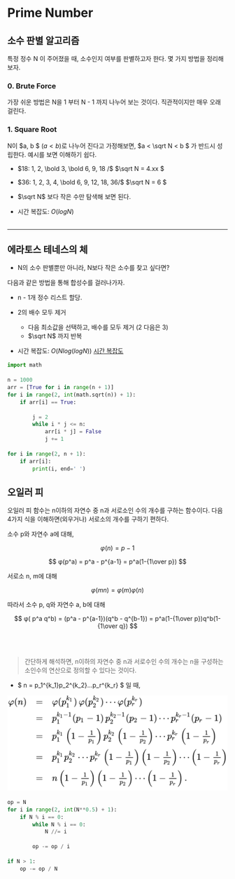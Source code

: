 # Prime Number

## 소수 판별 알고리즘

특정 정수 N 이 주어졌을 때, 소수인지 여부를 판별하고자 한다. 몇 가지 방법을 정리해보자. 

### 0. Brute Force

가장 쉬운 방법은 N을 1 부터 N - 1 까지 나누어 보는 것이다. 직관적이지만 매우 오래 걸린다. 

### 1. Square Root

N이 $a, b $ $(a < b)$로 나누어 진다고 가정해보면, $a < \sqrt N < b $ 가 반드시 성립한다. 예시를 보면 이해하기 쉽다.
 
 - $18: 1, 2, \bold 3, \bold 6, 9, 18 /$  $\sqrt N = 4.xx $
 - $36: 1, 2, 3, 4, \bold 6, 9, 12, 18, 36/$  $\sqrt N = 6 $

-  $\sqrt N$ 보다 작은 수만 탐색해 보면 된다. 
- 시간 복잡도: $O(logN)$
<br><br>


---
## 에라토스 테네스의 체

- N의 소수 판별뿐만 아니라, N보다 작은 소수를 찾고 싶다면?

다음과 같은 방법을 통해 합성수를 걸러나가자.

- n - 1개 정수 리스트 할당.
- 2의 배수 모두 제거
    - 다음 최소값을 선택하고, 배수를 모두 제거 (2 다음은 3)
    - $\sqrt N$ 까지 반복

- 시간 복잡도: $O(N log(logN))$
[시간 복잡도](https://medium.com/@chenfelix/time-complexity-sieve-of-eratosthenes-fb0184da81dc)

```python
import math

n = 1000 
arr = [True for i in range(n + 1)] 
for i in range(2, int(math.sqrt(n)) + 1): 
    if arr[i] == True: 

        j = 2 
        while i * j <= n:
            arr[i * j] = False
            j += 1

for i in range(2, n + 1):
    if arr[i]:
        print(i, end=' ')

```

## 오일러 피

오일러 피 함수는 n이하의 자연수 중 n과 서로소인 수의 개수를 구하는 함수이다. 다음 4가지 식을 이해하면(외우거나) 서로소의 개수를 구하기 편하다.

소수 p와 자연수 a에 대해,

$$ φ(n) = p - 1$$ 

$$ φ(p^a) = p^a - p^{a-1} = p^a(1-{1\over p}) $$ 

서로소 n, m에 대해

$$ φ(mn) = φ(m)φ(n)$$

따라서 소수 p, q와 자연수 a, b에 대해

$$ φ( p^a q^b) = (p^a - p^{a-1})(q^b - q^{b-1}) = p^a(1-{1\over p})q^b(1-{1\over q}) $$

<br><br>

>간단하게 해석하면, n이하의 자연수 중 n과 서로수인 수의 개수는 n을 구성하는 소인수의 연산으로 정의할 수 있다는 것이다.
- $ n = p_1^{k_1}p_2^{k_2}...p_r^{k_r} $ 일 때,

![](./src/oiler_pi.PNG)


```python 
op = N
for i in range(2, int(N**0.5) + 1):
    if N % i == 0:
        while N % i == 0:
            N //= i
 
        op -= op / i
 
if N > 1:
    op -= op / N

```